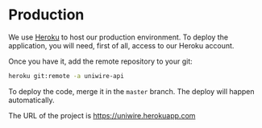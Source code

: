 # Production

We use [Heroku](https://www.heroku.com/) to host our production environment. To
deploy the application, you will need, first of all, access to our Heroku
account.

Once you have it, add the remote repository to your git:

```bash
heroku git:remote -a uniwire-api
```

To deploy the code, merge it in the `master` branch. The deploy will happen
automatically.

The URL of the project is https://uniwire.herokuapp.com
